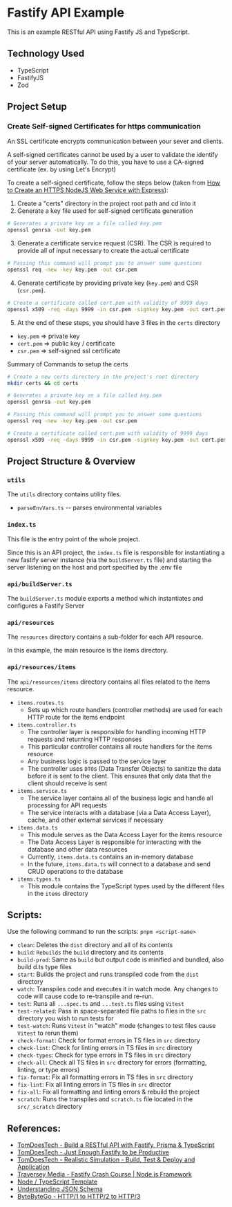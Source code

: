 # Fastify API Example

This is an example RESTful API using Fastify JS and TypeScript.

## Technology Used

- TypeScript
- FastifyJS
- Zod

## Project Setup

### Create Self-signed Certificates for https communication

An SSL certificate encrypts communication between your sever and clients.

A self-signed certificates cannot be used by a user to validate the identify of your server automatically. To do this, you have to use a CA-signed certificate (ex. by using Let's Encrypt)

To create a self-signed certificate, follow the steps below (taken from [How to Create an HTTPS NodeJS Web Service with Express](https://adamtheautomator.com/https-nodejs/#Creating_an_SSL_Certificate)):

1. Create a "certs" directory in the project root path and cd into it
2. Generate a key file used for self-signed certificate generation

```bash
# Generates a private key as a file called key.pem
openssl genrsa -out key.pem
```

3. Generate a certificate service request (CSR). The CSR is required to provide all of input necessary to create the actual certificate

```bash
# Passing this command will prompt you to answer some questions
openssl req -new -key key.pem -out csr.pem
```

4. Generate certificate by providing private key (`key.pem`) and CSR (`csr.pem`).

```bash
# Create a certificate called cert.pem with validity of 9999 days
openssl x509 -req -days 9999 -in csr.pem -signkey key.pem -out cert.pem
```

5. At the end of these steps, you should have 3 files in the `certs` directory

- `key.pem` => private key
- `cert.pem` => public key / certificate
- `csr.pem` => self-signed ssl certificate

Summary of Commands to setup the certs

```bash
# Create a new certs directory in the project's root directory
mkdir certs && cd certs

# Generates a private key as a file called key.pem
openssl genrsa -out key.pem

# Passing this command will prompt you to answer some questions
openssl req -new -key key.pem -out csr.pem

# Create a certificate called cert.pem with validity of 9999 days
openssl x509 -req -days 9999 -in csr.pem -signkey key.pem -out cert.pem
```

## Project Structure & Overview

### `utils`

The `utils` directory contains utility files.

- `parseEnvVars.ts` -- parses environmental variables

### `index.ts`

This file is the entry point of the whole project.

Since this is an API project, the `index.ts` file is responsible for instantiating a new fastify server instance (via the `buildServer.ts` file) and starting the server listening on the host and port specified by the .env file

### `api/buildServer.ts`

The `buildServer.ts` module exports a method which instantiates and configures a Fastify Server

### `api/resources`

The `resources` directory contains a sub-folder for each API resource.

In this example, the main resource is the items directory.

### `api/resources/items`

The `api/resources/items` directory contains all files related to the items resource.

- `items.routes.ts`
  - Sets up which route handlers (controller methods) are used for each HTTP route for the items endpoint
- `items.controller.ts`
  - The controller layer is responsible for handling incoming HTTP requests and returning HTTP responses
  - This particular controller contains all route handlers for the items resource
  - Any business logic is passed to the service layer
  - The controller uses `DTO`s (Data Transfer Objects) to sanitize the data before it is sent to the client. This ensures that only data that the client should receive is sent
- `items.service.ts`
  - The service layer contains all of the business logic and handle all processing for API requests
  - The service interacts with a database (via a Data Access Layer), cache, and other external services if necessary
- `items.data.ts`
  - This module serves as the Data Access Layer for the items resource
  - The Data Access Layer is responsible for interacting with the database and other data resources
  - Currently, `items.data.ts` contains an in-memory database
  - In the future, `items.data.ts` will connect to a database and send CRUD operations to the database
- `items.types.ts`
  - This module contains the TypeScript types used by the different files in the `items` directory

## Scripts:

Use the following command to run the scripts:
`pnpm <script-name>`

- `clean`: Deletes the `dist` directory and all of its contents
- `build`: `Rebuilds` the `build` directory and its contents
- `build-prod`: Same as `build` but output code is minified and bundled, also build d.ts type files
- `start`: Builds the project and runs transpiled code from the `dist` directory
- `watch`: Transpiles code and executes it in watch mode. Any changes to code will cause code to re-transpile and re-run.
- `test`: Runs all `...spec.ts` and `...test.ts` files using `Vitest`
- `test-related`: Pass in space-separated file paths to files in the `src` directory you wish to run tests for
- `test-watch`: Runs `Vitest` in "watch" mode (changes to test files cause `Vitest` to rerun them)
- `check-format`: Check for format errors in TS files in `src` directory
- `check-lint`: Check for linting errors in TS files in `src` directory
- `check-types`: Check for type errors in TS files in `src` directory
- `check-all`: Check all TS files in `src` directory for errors (formatting, linting, or type errors)
- `fix-format`: Fix all formatting errors in TS files in `src` directory
- `fix-lint`: Fix all linting errors in TS files in `src` director
- `fix-all`: Fix all formatting and linting errors & rebuild the project
- `scratch`: Runs the transpiles and `scratch.ts` file located in the `src/_scratch` directory

## References:

- [TomDoesTech - Build a RESTful API with Fastify, Prisma & TypeScript](https://www.youtube.com/watch?v=LMoMHP44-xM)
- [TomDoesTech - Just Enough Fastify to be Productive](https://www.youtube.com/watch?v=ZHLB4StAqPM)
- [TomDoesTech - Realistic Simulation - Build, Test & Deploy and Application](https://www.youtube.com/watch?v=8u3zQkLz9gQ)
- [Traversey Media - Fastify Crash Course | Node.js Framework](https://www.youtube.com/watch?v=Lk-uVEVGxOA)
- [Node / TypeScript Template](https://github.com/pszponder/template_node-ts)
- [Understanding JSON Schema](https://json-schema.org/understanding-json-schema/index.html)
- [ByteByteGo - HTTP/1 to HTTP/2 to HTTP/3](https://www.youtube.com/watch?v=a-sBfyiXysI)
